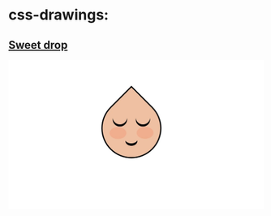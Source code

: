 # css-drawings:
## [Sweet drop](https://irismazzuca.github.io/css-drawings/sweet-drop/)

![imagen](https://github.com/IrisMazzuca/css-drawings/blob/master/sweet-drop/drop.jpg)
